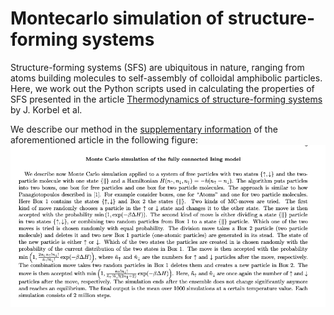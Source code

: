 [article]: https://doi.org/10.1038/s41467-021-21272-7
[supplementary]: https://static-content.springer.com/esm/art%3A10.1038%2Fs41467-021-21272-7/MediaObjects/41467_2021_21272_MOESM1_ESM.pdf
[figure]: ./Method.png "Description of the MC method used"

# Montecarlo simulation of structure-forming systems

Structure-forming systems (SFS) are ubiquitous in nature, ranging from atoms building molecules to self-assembly of colloidal amphibolic particles.
Here, we work out the Python scripts used in calculating the properties of SFS presented in the article [Thermodynamics of structure-forming systems][article] by J. Korbel et al.

We describe our method in the [supplementary information][supplementary] of the aforementioned article in the following figure:
![Figure extracted from the supplementary information][figure]
